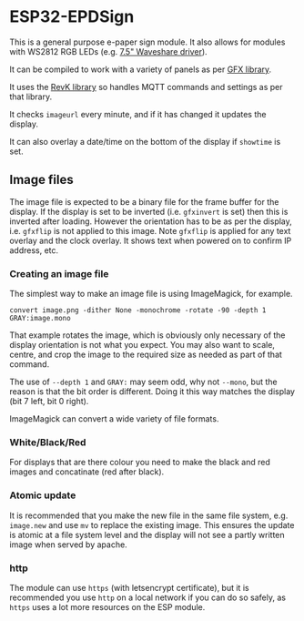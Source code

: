 # ESP32-EPDSign

This is a general purpose e-paper sign module. It also allows for modules with WS2812 RGB LEDs (e.g. [7.5" Waveshare driver](https://www.amazon.co.uk/dp/B0CPYJ19NM)).

It can be compiled to work with a variety of panels as per [GFX library](https://github.com/revk/ESP32-GFX).

It uses the [RevK library](https://github.com/revk/ESP32-RevK) so handles MQTT commands and settings as per that library.

It checks `imageurl` every minute, and if it has changed it updates the display.

It can also overlay a date/time on the bottom of the display if `showtime` is set.

## Image files

The image file is expected to be a binary file for the frame buffer for the display. If the display is set to be inverted (i.e. `gfxinvert` is set) then this is inverted after loading. However the orientation has to be as per the display, i.e. `gfxflip` is not applied to this image. Note `gfxflip` is applied for any text overlay and the clock overlay. It shows text when powered on to confirm IP address, etc.

### Creating an image file

The simplest way to make an image file is using ImageMagick, for example.

```
convert image.png -dither None -monochrome -rotate -90 -depth 1 GRAY:image.mono
```

That example rotates the image, which is obviously only necessary of the display orientation is not what you expect. You may also want to scale, centre, and crop the image to the required size as needed as part of that command.

The use of `--depth 1` and `GRAY:` may seem odd, why not `--mono`, but the reason is that the bit order is different. Doing it this way matches the display (bit 7 left, bit 0 right).

ImageMagick can convert a wide variety of file formats.

### White/Black/Red

For displays that are there colour you need to make the black and red images and concatinate (red after black).

### Atomic update

It is recommended that you make the new file in the same file system, e.g. `image.new` and use `mv` to replace the existing image. This ensures the update is atomic at a file system level and the display will not see a partly written image when served by apache.

### http

The module can use `https` (with letsencrypt certificate), but it is recommended you use `http` on a local network if you can do so safely, as `https` uses a lot more resources on the ESP module.